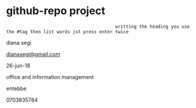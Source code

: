 # github-repo                               project

                                             writting the heading you use the #tag then list words jst press enter twice
diana segi


dianasegi@gmail.com


26-jun-18


office and information management


entebbe


0703835784
